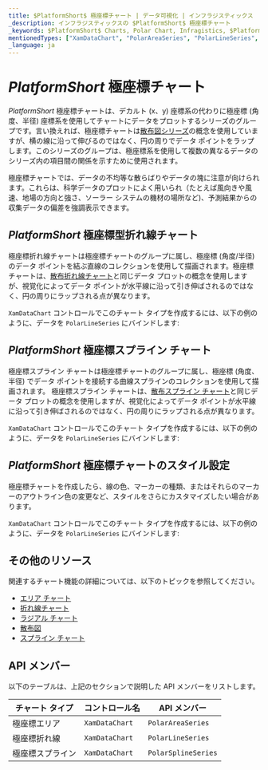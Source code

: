 ```yaml
---
title: $PlatformShort$ 極座標チャート | データ可視化 | インフラジスティックス
_description: インフラジスティックスの $PlatformShort$ 極座標チャート
_keywords: $PlatformShort$ Charts, Polar Chart, Infragistics, $PlatformShort$ チャート, 極座標チャート, インフラジスティックス
mentionedTypes: ["XamDataChart", "PolarAreaSeries", "PolarLineSeries", "PolarSplineSeries"]
_language: ja
---
```

# $PlatformShort$ 極座標チャート

$PlatformShort$ 極座標チャートは、デカルト (x、y) 座標系の代わりに極座標 (角度、半径) 座標系を使用してチャートにデータをプロットするシリーズのグループです。言い換えれば、極座標チャートは[散布図シリーズ](scatter-chart.md)の概念を使用していますが、横の線に沿って伸びるのではなく、円の周りでデータ ポイントをラップします。このシリーズのグループは、極座標系を使用して複数の異なるデータのシリーズ内の項目間の関係を示すために使用されます。

極座標チャートでは、データの不均等な散らばりやデータの塊に注意が向けられます。これらは、科学データのプロットによく用いられ（たとえば風向きや風速、地場の方向と強さ、ソーラー システムの機材の場所など)、予測結果からの収集データの偏差を強調表示できます。

## $PlatformShort$ 極座標型折れ線チャート

極座標折れ線チャートは極座標チャートのグループに属し、極座標 (角度/半径) のデータ ポイントを結ぶ直線のコレクションを使用して描画されます。極座標チャートは、[散布折れ線チャート](scatter-chart.md)と同じデータ プロットの概念を使用しますが、視覚化によってデータ ポイントが水平線に沿って引き伸ばされるのではなく、円の周りにラップされる点が異なります。

`XamDataChart` コントロールでこのチャート タイプを作成するには、以下の例のように、データを `PolarLineSeries` にバインドします:

<code-view style="height: 600px"
           data-demos-base-url="{environment:dvDemosBaseUrl}"
           iframe-src="{environment:dvDemosBaseUrl}/charts/data-chart-type-polar-line-series"
           alt="$PlatformShort$ 極座標型折れ線チャート" >
</code-view>

<div class="divider--half"></div>

## $PlatformShort$ 極座標スプライン チャート

極座標スプライン チャートは極座標チャートのグループに属し、極座標 (角度、半径) でデータ ポイントを接続する曲線スプラインのコレクションを使用して描画されます。
極座標スプライン チャートは、[散布スプライン チャート](scatter-chart.md)と同じデータ プロットの概念を使用しますが、視覚化によってデータ ポイントが水平線に沿って引き伸ばされるのではなく、円の周りにラップされる点が異なります。

`XamDataChart` コントロールでこのチャート タイプを作成するには、以下の例のように、データを `PolarLineSeries` にバインドします:

<code-view style="height: 600px"
           data-demos-base-url="{environment:dvDemosBaseUrl}"
           iframe-src="{environment:dvDemosBaseUrl}/charts/data-chart-type-polar-spline-series"
           alt="$PlatformShort$ 極座標スプライン チャート" >
</code-view>

<div class="divider--half"></div>

## $PlatformShort$ 極座標チャートのスタイル設定

極座標チャートを作成したら、線の色、マーカーの種類、またはそれらのマーカーのアウトライン色の変更など、スタイルをさらにカスタマイズしたい場合があります。

`XamDataChart` コントロールでこのチャート タイプを作成するには、以下の例のように、データを `PolarLineSeries` にバインドします:

<code-view style="height: 600px"
           data-demos-base-url="{environment:dvDemosBaseUrl}"
           iframe-src="{environment:dvDemosBaseUrl}/charts/data-chart-polar-area-chart-styling"
           alt="$PlatformShort$ 極座標チャートのスタイル設定" >
</code-view>

<div class="divider--half"></div>

## その他のリソース

関連するチャート機能の詳細については、以下のトピックを参照してください。

- [エリア チャート](area-chart.md)
- [折れ線チャート](line-chart.md)
- [ラジアル チャート](radial-chart.md)
- [散布図](scatter-chart.md)
- [スプライン チャート](spline-chart.md)

## API メンバー

以下のテーブルは、上記のセクションで説明した API メンバーをリストします。

チャート タイプ       | コントロール名   | API メンバー
-----------------|----------------|---------------------
極座標エリア       | `XamDataChart` | `PolarAreaSeries`
極座標折れ線       | `XamDataChart` | `PolarLineSeries`
極座標スプライン     | `XamDataChart` | `PolarSplineSeries`